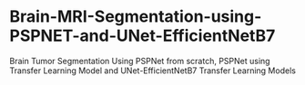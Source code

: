# Brain-MRI-Segmentation-using-PSPNET-and-UNet-EfficientNetB7
Brain Tumor Segmentation Using PSPNet from scratch, PSPNet using Transfer Learning Model and UNet-EfficientNetB7 Transfer Learning Models
